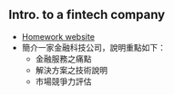 ## Intro. to a fintech company
- [Homework website](http://mirlab.org/jang/courses/fintech/homework/2019/fintechCompanyIntro/?count=4&dueDate=20191103%2023:59:59)
- 簡介一家金融科技公司，說明重點如下：
    - 金融服務之痛點
    - 解決方案之技術說明
    - 市場競爭力評估